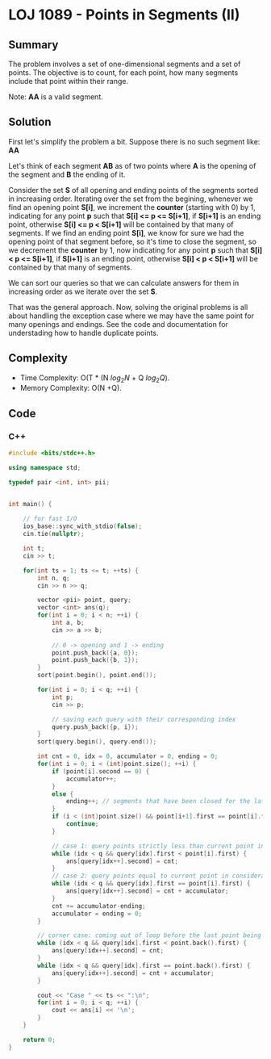 # LOJ 1089 - Points in Segments (II)

## Summary
The problem involves a set of one-dimensional segments and a set of points. The objective is to count, for each point, how many segments include that point within their range. 

Note: **AA** is a valid segment.

## Solution
First let's simplify the problem a bit. Suppose there is no such segment like: **AA** 

Let's think of each segment **AB** as of two points where **A** is the opening of the segment and **B** the ending of it. 

Consider the set **S** of all opening and ending points of the segments sorted in increasing order. Iterating over the set from the begining, whenever we find an opening point **S[i]**, we increment the **counter** (starting with 0) by 1, indicating for any point **p** such that **S[i] <= p <= S[i+1]**,  if **S[i+1]** is an ending point, otherwise **S[i] <= p < S[i+1]** will be contained by that many of segments. If we find an ending point **S[i]**, we know for sure we had the opening point of that segment before, so it's time to close the segment, so we decrement the **counter** by 1, now indicating for any point **p** such that **S[i] < p <= S[i+1]**,  if **S[i+1]** is an ending point, otherwise **S[i] < p < S[i+1]** will be contained by that many of segments.

We can sort our queries so that we can calculate answers for them in increasing order as we iterate over the set **S**.

That was the general approach. Now, solving the original problems is all about handling the exception case where we may have the same point for many openings and endings. See the code and documentation for understading how to handle duplicate points.

## Complexity
- Time Complexity: O(T * (N $log{_2}{N}$ + Q $log{_2}{Q}$).
- Memory Complexity: O(N +Q).

## Code

### C++

```cpp
#include <bits/stdc++.h>

using namespace std;

typedef pair <int, int> pii;


int main() {
    
    // for fast I/O
    ios_base::sync_with_stdio(false);
    cin.tie(nullptr);

    int t;
    cin >> t;

    for(int ts = 1; ts <= t; ++ts) {
        int n, q;
        cin >> n >> q;

        vector <pii> point, query;
        vector <int> ans(q);
        for(int i = 0; i < n; ++i) {
            int a, b;
            cin >> a >> b;
            
            // 0 -> opening and 1 -> ending
            point.push_back({a, 0});
            point.push_back({b, 1});
        }
        sort(point.begin(), point.end());

        for(int i = 0; i < q; ++i) {
            int p;
            cin >> p;

            // saving each query with their corresponding index
            query.push_back({p, i});
        }
        sort(query.begin(), query.end());

        int cnt = 0, idx = 0, accumulator = 0, ending = 0;
        for(int i = 0; i < (int)point.size(); ++i) {
            if (point[i].second == 0) {
                accumulator++;
            }
            else {
                ending++; // segments that have been closed for the later points
            }
            if (i < (int)point.size() && point[i+1].first == point[i].first) { // accumulating cases with same opening or ending: (p, 0) or (p, 1)
                continue;
            }

            // case 1: query points strictly less than current point in consideration
            while (idx < q && query[idx].first < point[i].first) {
                ans[query[idx++].second] = cnt;
            }
            // case 2: query points equal to current point in consideration
            while (idx < q && query[idx].first == point[i].first) {
                ans[query[idx++].second] = cnt + accumulator;
            }
            cnt += accumulator-ending;
            accumulator = ending = 0;
        }

        // corner case: coming out of loop before the last point being considered
        while (idx < q && query[idx].first < point.back().first) {
            ans[query[idx++].second] = cnt;
        }
        while (idx < q && query[idx].first == point.back().first) {
            ans[query[idx++].second] = cnt + accumulator;
        }

        cout << "Case " << ts << ":\n";
        for(int i = 0; i < q; ++i) {
            cout << ans[i] << '\n';
        }
    }

    return 0;
}
```
